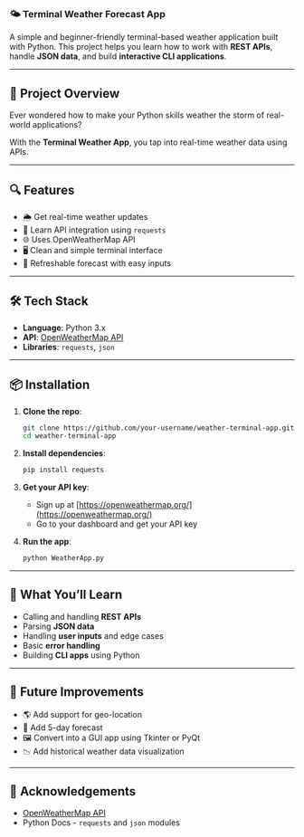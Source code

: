 ### 🌤️ Terminal Weather Forecast App

A simple and beginner-friendly terminal-based weather application built with Python. This project helps you learn how to work with **REST APIs**, handle **JSON data**, and build **interactive CLI applications**.

---

## 🚀 Project Overview

Ever wondered how to make your Python skills weather the storm of real-world applications?

With the **Terminal Weather App**, you tap into real-time weather data using APIs.

---

## 🔍 Features

- 🌦️ Get real-time weather updates
- 🧪 Learn API integration using `requests`
- 🌐 Uses OpenWeatherMap API
- 🖥️ Clean and simple terminal interface
- 🔁 Refreshable forecast with easy inputs

---

## 🛠️ Tech Stack

- **Language**: Python 3.x  
- **API**: [OpenWeatherMap API](https://openweathermap.org/api)  
- **Libraries**: `requests`, `json`

---

## 📦 Installation

1. **Clone the repo**:
   ```bash
   git clone https://github.com/your-username/weather-terminal-app.git
   cd weather-terminal-app

2. **Install dependencies**:

   ```bash
   pip install requests
   ```

3. **Get your API key**:

   * Sign up at [https://openweathermap.org/](https://openweathermap.org/)
   * Go to your dashboard and get your API key

4. **Run the app**:

   ```bash
   python WeatherApp.py
   ```

---

## 🧠 What You’ll Learn

* Calling and handling **REST APIs**
* Parsing **JSON data**
* Handling **user inputs** and edge cases
* Basic **error handling**
* Building **CLI apps** using Python

---

## 🌱 Future Improvements

* 🌎 Add support for geo-location
* 🧭 Add 5-day forecast
* 🖼️ Convert into a GUI app using Tkinter or PyQt
* 📉 Add historical weather data visualization

---

## 🙌 Acknowledgements

* [OpenWeatherMap API](https://openweathermap.org/api)
* Python Docs - `requests` and `json` modules
